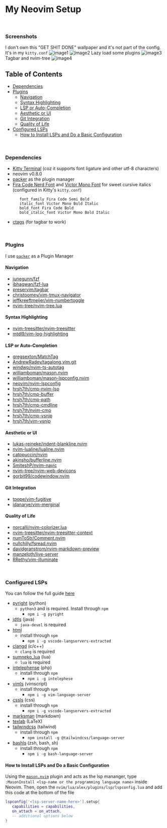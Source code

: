 # My Neovim Setup

<br>

### Screenshots

I don't own this "GET SHIT DONE" wallpaper and it's not part of the config. It's in my ```kitty.conf```
![image1](./assets/images/img1.png)
![image2](./assets/images/img2.png)
Lazy load some plugins
![image3](./assets/images/img3.png)
Tagbar and nvim-tree
![image4](./assets/images/img4.png)

## Table of Contents
* [Dependencies](#dependencies)
* [Plugins](#plugins)
   + [Navigation](#navigation)
   + [Syntax Highlighting](#syntax-highlighting)
   + [LSP or Auto-Completion](#lsp-or-auto-completion)
   + [Aesthetic or UI](#aesthetic-or-ui)
   + [Git Integration](#git-integration)
   + [Quality of Life](#quality-of-life)
* [Configured LSPs](#configured-lsps)
   + [How to Install LSPs and Do a Basic Configuration](#how-to-install-lsps-and-do-a-basic-configuration)
<!-- + [To Do/s](#to-dos) -->

<br>

### Dependencies
* [Kitty Terminal](https://github.com/kovidgoyal/kitty) (coz it supports font ligature and other utf-8 characters)
* neovim v0.8.0
* [packer](https://github.com/wbthomason/packer.nvim) as the plugin manager
* [Fira Code Nerd Font](https://github.com/ryanoasis/nerd-fonts/tree/master/patched-fonts/FiraCode)
   and [Victor Mono Font](https://github.com/rubjo/victor-mono) for sweet cursive italics
   (configured in Kitty's ```kitty.conf```)
   ```
      font_family Fira Code Semi Bold
      italic_font Victor Mono Bold Italic
      bold_font Fira Code Bold
      bold_italic_font Victor Mono Bold Italic
   ```
* [ctags](https://github.com/universal-ctags/ctags) (for tagbar to work)

<br>

### Plugins

I use [```packer```](https://github.com/wbthomason/packer.nvim) as a Plugin Manager

#### Navigation

* [junegunn/fzf                     ](https://github.com/junegunn/fzf)
* [ibhagwan/fzf-lua                 ](https://github.com/ibhagwan/fzf-lua)
* [preservim/tagbar                 ](https://github.com/preservim/tagbar)
* [christoomey/vim-tmux-navigator   ](https://github.com/christoomey/vim-tmux-navigator)
* [jeffkreeftmeijer/vim-numbertoggle](https://github.com/jeffkreeftmeijer/vim-numbertoggle)
* [nvim-tree/nvim-tree.lua          ](https://github.com/nvim-tree/nvim-tree.lua)

#### Syntax Highlighting

* [nvim-treesitter/nvim-treesitter](https://github.com/nvim-treesitter/nvim-treesitter)
* [mtdl9/vim-log-highlighting     ](https://github.com/MTDL9/vim-log-highlighting)

#### LSP or Auto-Completion

* [gregsexton/MatchTag              ](https://github.com/gregsexton/MatchTag)
* [AndrewRadev/tagalong.vim.git     ](https://github.com/AndrewRadev/tagalong.vim)
* [windwp/nvim-ts-autotag           ](https://github.com/windwp/nvim-ts-autotag)
* [williamboman/mason.nvim          ](https://github.com/williamboman/mason.nvim)
* [williamboman/mason-lspconfig.nvim](https://github.com/williamboman/mason-lspconfig.nvim)
* [neovim/nvim-lspconfig            ](https://github.com/neovim/nvim-lspconfig)
* [hrsh7th/cmp-nvim-lsp             ](https://github.com/hrsh7th/cmp-nvim-lsp)
* [hrsh7th/cmp-buffer               ](https://github.com/hrsh7th/cmp-buffer)
* [hrsh7th/cmp-path                 ](https://github.com/hrsh7th/cmp-path)
* [hrsh7th/cmp-cmdline              ](https://github.com/hrsh7th/cmp-cmdline)
* [hrsh7th/nvim-cmp                 ](https://github.com/hrsh7th/nvim-cmp)
* [hrsh7th/cmp-vsnip                ](https://github.com/hrsh7th/cmp-vsnip)
* [hrsh7th/vim-vsnip                ](https://github.com/hrsh7th/vim-vsnip)

<!-- * [maxboisvert/vim-simple-complete](https://github.com/maxboisvert/vim-simple-complete) -->
<!-- * [ackyshake/VimCompletesMe       ](https://github.com/ackyshake/VimCompletesMe) -->

#### Aesthetic or UI

* [lukas-reineke/indent-blankline.nvim](https://github.com/lukas-reineke/indent-blankline.nvim)
* [nvim-lualine/lualine.nvim          ](https://github.com/nvim-lualine/lualine.nvim)
* [catppuccin/nvim                    ](https://github.com/catppuccin/nvim)
* [akinsho/bufferline.nvim            ](https://github.com/akinsho/bufferline.nvim)
* [SmiteshP/nvim-navic                ](https://github.com/SmiteshP/nvim-navic)
* [nvim-tree/nvim-web-devicons        ](https://github.com/nvim-tree/nvim-web-devicons)
* [gorbit99/codewindow.nvim           ](https://github.com/gorbit99/codewindow.nvim)

#### Git Integration
* [tpope/vim-fugitive   ](https://github.com/tpope/vim-fugitive)
* [idanarye/vim-merginal](https://github.com/idanarye/vim-merginal)

#### Quality of Life

* [norcalli/nvim-colorizer.lua            ](https://github.com/norcalli/nvim-colorizer.lua)
* [nvim-treesitter/nvim-treesitter-context](https://github.com/nvim-treesitter/nvim-treesitter-context)
* [numToStr/Comment.nvim                  ](https://github.com/numToStr/Comment.nvim)
* [nullchilly/fsread.nvim                 ](https://github.com/nullchilly/fsread.nvim)
* [davidgranstrom/nvim-markdown-preview   ](https://github.com/davidgranstrom/nvim-markdown-preview)
* [manzeloth/live-server                  ](https://github.com/manzeloth/live-server)
* [RRethy/vim-illuminate                  ](https://github.com/RRethy/vim-illuminate)

<br>

### Configured LSPs
You can follow the full guide [here](https://github.com/neovim/nvim-lspconfig/blob/master/doc/server_configurations.md)
* [pyright](https://github.com/neovim/nvim-lspconfig/blob/master/doc/server_configurations.md#pyright) (python)
   + ```python3``` and is required. Install through ```npm```
      - ```npm i -g pyright```
* [jdtls](https://github.com/neovim/nvim-lspconfig/blob/master/doc/server_configurations.md#jdtls) (java)
   + ```java-devel``` is required
* [html](https://github.com/neovim/nvim-lspconfig/blob/master/doc/server_configurations.md#html)
   + install through ```npm```
      - ```npm i -g vscode-langservers-extracted```
* [clangd](https://github.com/neovim/nvim-lspconfig/blob/master/doc/server_configurations.md#clangd) (c/c++)
   + ```clang``` is required
* [sumneko_lua](https://github.com/neovim/nvim-lspconfig/blob/master/doc/server_configurations.md#sumneko_lua) (lua)
   + ```lua``` is required
* [intelephense](https://github.com/neovim/nvim-lspconfig/blob/master/doc/server_configurations.md#intelephense) (php)
   + install through ```npm```
      - ```npm i -g intelephese```
* [vimls](https://github.com/neovim/nvim-lspconfig/blob/master/doc/server_configurations.md#vimls) (vimscript)
   + install through ```npm```
      - ```npm i -g vim-language-server```
* [cssls](https://github.com/neovim/nvim-lspconfig/blob/master/doc/server_configurations.md#cssls) (css)
   + install through ```npm```
      - ```npm i -g vscode-langservers-extracted```
* [marksman](https://github.com/neovim/nvim-lspconfig/blob/master/doc/server_configurations.md#marksman) (markdown)
* [texlab](https://github.com/neovim/nvim-lspconfig/blob/master/doc/server_configurations.md#html) (LaTeX)
* [tailwindcss](https://github.com/neovim/nvim-lspconfig/blob/master/doc/server_configurations.md#tailwindcss) (tailwind)
   + install through ```npm```
      - ```npm install -g @tailwindcss/language-server```
* [bashls](https://github.com/neovim/nvim-lspconfig/blob/master/doc/server_configurations.md#bashls) (zsh, bash, sh)
   + install through ```npm```
      - ```npm i -g bash-language-server```

#### How to Install LSPs and Do a Basic Configuration
Using the [```mason.nvim```](https://github.com/williamboman/mason.nvim) plugin and acts as the lsp mananger,
type ```:MasonInstall <lsp-name or the programming language name>``` inside Neovim. Then, open the ```nvim/lua/alex/plugins/lsp/lspconfig.lua```
and add this code at the bottom of the file
```lua
lspconfig['<lsp-server-name-here>'].setup{
   capabilities = capabilities,
   on_attach = on_attach,
   -- additional options below
}

```

<br>

